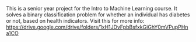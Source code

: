This is a senior year project for the Intro to Machine Learning course. It solves a binary classification problem for whether an individual has diabetes or not, based on health indicators. Visit this for more info: https://drive.google.com/drive/folders/1xH1JDvFpbBsfxkGiGhY0mVPupPHna1CO
